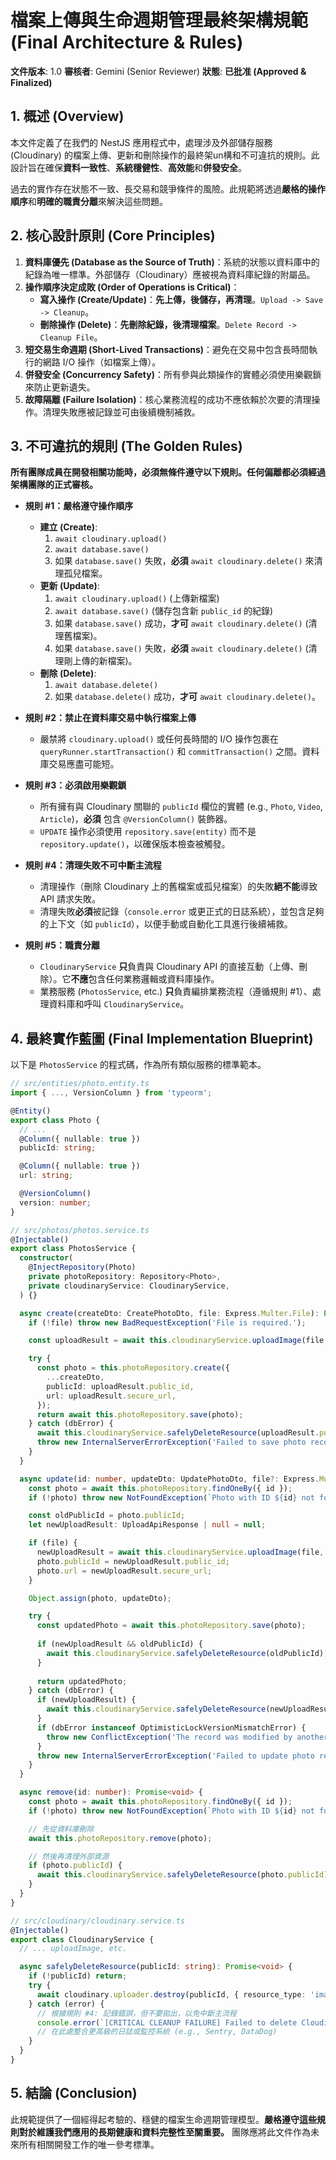 # 檔案上傳與生命週期管理最終架構規範 (Final Architecture & Rules)

**文件版本**: 1.0
**審核者**: Gemini (Senior Reviewer)
**狀態**: **已批准 (Approved & Finalized)**

## 1. 概述 (Overview)

本文件定義了在我們的 NestJS 應用程式中，處理涉及外部儲存服務 (Cloudinary) 的檔案上傳、更新和刪除操作的最終架un構和不可違抗的規則。此設計旨在確保**資料一致性**、**系統穩健性**、**高效能**和**併發安全**。

過去的實作存在狀態不一致、長交易和競爭條件的風險。此規範將透過**嚴格的操作順序**和**明確的職責分離**來解決這些問題。

## 2. 核心設計原則 (Core Principles)

1.  **資料庫優先 (Database as the Source of Truth)**：系統的狀態以資料庫中的紀錄為唯一標準。外部儲存（Cloudinary）應被視為資料庫紀錄的附屬品。
2.  **操作順序決定成敗 (Order of Operations is Critical)**：
    *   **寫入操作 (Create/Update)**：**先上傳，後儲存，再清理**。`Upload -> Save -> Cleanup`。
    *   **刪除操作 (Delete)**：**先刪除紀錄，後清理檔案**。`Delete Record -> Cleanup File`。
3.  **短交易生命週期 (Short-Lived Transactions)**：避免在交易中包含長時間執行的網路 I/O 操作（如檔案上傳）。
4.  **併發安全 (Concurrency Safety)**：所有參與此類操作的實體必須使用樂觀鎖來防止更新遺失。
5.  **故障隔離 (Failure Isolation)**：核心業務流程的成功不應依賴於次要的清理操作。清理失敗應被記錄並可由後續機制補救。

## 3. 不可違抗的規則 (The Golden Rules)

**所有團隊成員在開發相關功能時，必須無條件遵守以下規則。任何偏離都必須經過架構團隊的正式審核。**

*   **規則 #1：嚴格遵守操作順序**
    *   **建立 (Create)**:
        1.  `await cloudinary.upload()`
        2.  `await database.save()`
        3.  如果 `database.save()` 失敗，**必須** `await cloudinary.delete()` 來清理孤兒檔案。
    *   **更新 (Update)**:
        1.  `await cloudinary.upload()` (上傳新檔案)
        2.  `await database.save()` (儲存包含新 `public_id` 的紀錄)
        3.  如果 `database.save()` 成功，**才可** `await cloudinary.delete()` (清理舊檔案)。
        4.  如果 `database.save()` 失敗，**必須** `await cloudinary.delete()` (清理剛上傳的新檔案)。
    *   **刪除 (Delete)**:
        1.  `await database.delete()`
        2.  如果 `database.delete()` 成功，**才可** `await cloudinary.delete()`。

*   **規則 #2：禁止在資料庫交易中執行檔案上傳**
    *   嚴禁將 `cloudinary.upload()` 或任何長時間的 I/O 操作包裹在 `queryRunner.startTransaction()` 和 `commitTransaction()` 之間。資料庫交易應盡可能短。

*   **規則 #3：必須啟用樂觀鎖**
    *   所有擁有與 Cloudinary 關聯的 `publicId` 欄位的實體 (e.g., `Photo`, `Video`, `Article`)，**必須** 包含 `@VersionColumn()` 裝飾器。
    *   `UPDATE` 操作必須使用 `repository.save(entity)` 而不是 `repository.update()`，以確保版本檢查被觸發。

*   **規則 #4：清理失敗不可中斷主流程**
    *   清理操作（刪除 Cloudinary 上的舊檔案或孤兒檔案）的失敗**絕不能**導致 API 請求失敗。
    *   清理失敗**必須**被記錄（`console.error` 或更正式的日誌系統），並包含足夠的上下文（如 `publicId`），以便手動或自動化工具進行後續補救。

*   **規則 #5：職責分離**
    *   `CloudinaryService` **只**負責與 Cloudinary API 的直接互動（上傳、刪除）。它**不應**包含任何業務邏輯或資料庫操作。
    *   業務服務 (`PhotosService`, etc.) **只**負責編排業務流程（遵循規則 #1）、處理資料庫和呼叫 `CloudinaryService`。

## 4. 最終實作藍圖 (Final Implementation Blueprint)

以下是 `PhotosService` 的程式碼，作為所有類似服務的標準範本。

```typescript
// src/entities/photo.entity.ts
import { ..., VersionColumn } from 'typeorm';

@Entity()
export class Photo {
  // ...
  @Column({ nullable: true })
  publicId: string;

  @Column({ nullable: true })
  url: string;

  @VersionColumn()
  version: number;
}
```

```typescript
// src/photos/photos.service.ts
@Injectable()
export class PhotosService {
  constructor(
    @InjectRepository(Photo)
    private photoRepository: Repository<Photo>,
    private cloudinaryService: CloudinaryService,
  ) {}

  async create(createDto: CreatePhotoDto, file: Express.Multer.File): Promise<Photo> {
    if (!file) throw new BadRequestException('File is required.');

    const uploadResult = await this.cloudinaryService.uploadImage(file, 'photos');

    try {
      const photo = this.photoRepository.create({
        ...createDto,
        publicId: uploadResult.public_id,
        url: uploadResult.secure_url,
      });
      return await this.photoRepository.save(photo);
    } catch (dbError) {
      await this.cloudinaryService.safelyDeleteResource(uploadResult.public_id);
      throw new InternalServerErrorException('Failed to save photo record.', { cause: dbError });
    }
  }

  async update(id: number, updateDto: UpdatePhotoDto, file?: Express.Multer.File): Promise<Photo> {
    const photo = await this.photoRepository.findOneBy({ id });
    if (!photo) throw new NotFoundException(`Photo with ID ${id} not found.`);

    const oldPublicId = photo.publicId;
    let newUploadResult: UploadApiResponse | null = null;

    if (file) {
      newUploadResult = await this.cloudinaryService.uploadImage(file, 'photos');
      photo.publicId = newUploadResult.public_id;
      photo.url = newUploadResult.secure_url;
    }

    Object.assign(photo, updateDto);

    try {
      const updatedPhoto = await this.photoRepository.save(photo);
      
      if (newUploadResult && oldPublicId) {
        await this.cloudinaryService.safelyDeleteResource(oldPublicId);
      }
      
      return updatedPhoto;
    } catch (dbError) {
      if (newUploadResult) {
        await this.cloudinaryService.safelyDeleteResource(newUploadResult.public_id);
      }
      if (dbError instanceof OptimisticLockVersionMismatchError) {
        throw new ConflictException('The record was modified by another user. Please refresh and try again.');
      }
      throw new InternalServerErrorException('Failed to update photo record.', { cause: dbError });
    }
  }

  async remove(id: number): Promise<void> {
    const photo = await this.photoRepository.findOneBy({ id });
    if (!photo) throw new NotFoundException(`Photo with ID ${id} not found.`);

    // 先從資料庫刪除
    await this.photoRepository.remove(photo);

    // 然後再清理外部資源
    if (photo.publicId) {
      await this.cloudinaryService.safelyDeleteResource(photo.publicId);
    }
  }
}
```

```typescript
// src/cloudinary/cloudinary.service.ts
@Injectable()
export class CloudinaryService {
  // ... uploadImage, etc.

  async safelyDeleteResource(publicId: string): Promise<void> {
    if (!publicId) return;
    try {
      await cloudinary.uploader.destroy(publicId, { resource_type: 'image' });
    } catch (error) {
      // 根據規則 #4: 記錄錯誤，但不要拋出，以免中斷主流程
      console.error(`[CRITICAL CLEANUP FAILURE] Failed to delete Cloudinary resource ${publicId}. Please investigate.`, error);
      // 在此處整合更高級的日誌或監控系統 (e.g., Sentry, DataDog)
    }
  }
}
```

## 5. 結論 (Conclusion)

此規範提供了一個經得起考驗的、穩健的檔案生命週期管理模型。**嚴格遵守這些規則對於維護我們應用的長期健康和資料完整性至關重要。** 團隊應將此文件作為未來所有相關開發工作的唯一參考標準。
